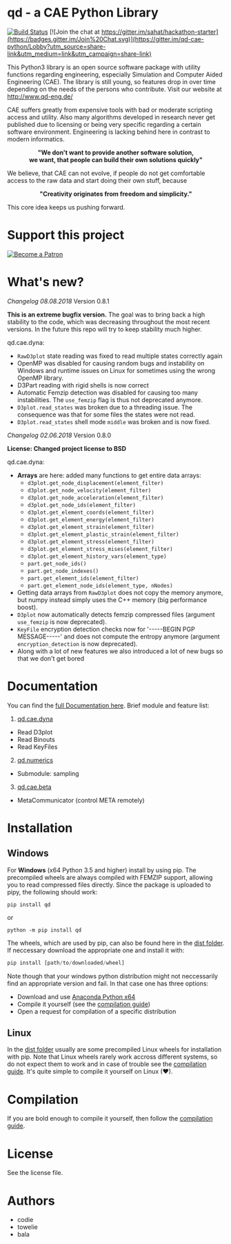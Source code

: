 

# qd - a CAE Python Library

[![Build Status](https://travis-ci.org/qd-cae/qd-cae-python.svg?branch=master)](https://travis-ci.org/qd-cae/qd-cae-python)
[![Join the chat at https://gitter.im/sahat/hackathon-starter](https://badges.gitter.im/Join%20Chat.svg)](https://gitter.im/qd-cae-python/Lobby?utm_source=share-link&utm_medium=link&utm_campaign=share-link)

This Python3 library is an open source software package with utility functions regarding engineering, especially Simulation and Computer Aided Engineering (CAE).
The library is still young, so features drop in over time depending on the needs of the persons who contribute. Visit our website at http://www.qd-eng.de/

CAE suffers greatly from expensive tools with bad or moderate scripting access and utility. Also many algorithms developed in research never get published due to licensing or being very specific regarding a certain software environment. Engineering is lacking behind here in contrast to modern informatics.

<p style="text-align: center;"><b>"We don't want to provide another software solution, 
<br>we want, that people can build their own solutions quickly"</b></p>

We believe, that CAE can not evolve, if people do not get comfortable access to the raw data and start doing their own stuff, because 

<p style="text-align: center;"><b>"Creativity originates from freedom and simplicity."</b></p>

This core idea keeps us pushing forward. 

# Support this project

[![Become a Patron](https://c5.patreon.com/external/logo/become_a_patron_button.png)](https://www.patreon.com/bePatron?u=8375141)

# What's new?

*Changelog 08.08.2018*
Version 0.8.1

**This is an extreme bugfix version.**  The goal was to bring back a high stability to the code, which was decreasing throughout the most recent versions. In the future this repo will try to keep stability much higher.

qd.cae.dyna:
 - `RawD3plot` state reading was fixed to read multiple states correctly again
 - OpenMP was disabled for causing random bugs and instability on Windows and runtime issues on Linux for sometimes using the wrong OpenMP library.
 - D3Part reading with rigid shells is now correct
 - Automatic Femzip detection was disabled for causing too many instabilities. The `use_femzip` flag is thus not deprecated anymore.
 - `D3plot.read_states` was broken due to a threading issue. The consequence was that for some files the states were not read.
 - `D3plot.read_states` shell mode `middle` was broken and is now fixed.


*Changelog 02.06.2018*
Version 0.8.0

**License: Changed project license to BSD**

qd.cae.dyna:
 - **Arrays** are here: added many functions to get entire data arrays:
   - `d3plot.get_node_displacement(element_filter)`
   - `d3plot.get_node_velocity(element_filter)`
   - `d3plot.get_node_acceleration(element_filter)`
   - `d3plot.get_node_ids(element_filter)`
   - `d3plot.get_element_coords(element_filter)`
   - `d3plot.get_element_energy(element_filter)`
   - `d3plot.get_element_strain(element_filter)`
   - `d3plot.get_element_plastic_strain(element_filter)`
   - `d3plot.get_element_stress(element_filter)`
   - `d3plot.get_element_stress_mises(element_filter)`
   - `d3plot.get_element_history_vars(element_type)`
   - `part.get_node_ids()`
   - `part.get_node_indexes()`
   - `part.get_element_ids(element_filter)`
   - `part.get_element_node_ids(element_type, nNodes)`
 - Getting data arrays from `RawD3plot` does not copy the memory anymore, but numpy instead simply uses the C++ memory (big performance boost).
 - `D3plot` now automatically detects femzip compressed files (argument `use_femzip` is now deprecated).
 - `KeyFile` encryption detection checks now for '-----BEGIN PGP MESSAGE-----' and does not compute the entropy anymore (argument `encryption_detection` is now deprecated).
 - Along with a lot of new features we also introduced a lot of new bugs so that we don't get bored


# Documentation

You can find the [full Documentation here](https://qd-cae.github.io/qd-cae-python/build/html/index.html). Brief module and feature list:

1. [qd.cae.dyna ](https://qd-cae.github.io/qd-cae-python/build/html/qd_cae_dyna.html)
  - Read D3plot
  - Read Binouts
  - Read KeyFiles
2. [qd.numerics](https://qd-cae.github.io/qd-cae-python/build/html/qd_numerics.html)
  - Submodule: sampling
3. [qd.cae.beta](https://qd-cae.github.io/qd-cae-python/build/html/qd_cae_beta.html)
  - MetaCommunicator (control META remotely)

# Installation

## Windows

For **Windows** (x64 Python 3.5 and higher) install by using pip. The precompiled wheels are always compiled with FEMZIP support, allowing you to read compressed files directly. Since the package is uploaded to pipy, the following should work:

```
pip install qd
```

or

```
python -m pip install qd
```

The wheels, which are used by pip, can also be found here in the [dist folder](https://github.com/qd-cae/qd-cae-python/tree/master/dist). If neccessary download the appropriate one and install it with:

```python
pip install [path/to/downloaded/wheel]
```

Note though that your windows python distribution might not neccessarily find an appropriate version and fail. In that case one has three options:

 - Download and use [Anaconda Python x64](https://www.continuum.io/downloads#windows)
 - Compile it yourself (see the [compilation guide](https://qd-cae.github.io/qd-cae-python/build/html/compilation_guide.html))  
 - Open a request for compilation of a specific distribution

## Linux

In the [dist folder](https://github.com/qd-cae/qd-cae-python/tree/master/dist) usually are some precompiled Linux wheels for installation with pip. Note that Linux wheels rarely work accross different systems, so do not expect them to work and in case of trouble see the [compilation guide](https://qd-cae.github.io/qd-cae-python/build/html/compilation_guide.html). It's quite simple to compile it yourself on Linux (❤).

# Compilation

If you are bold enough to compile it yourself, then follow the [compilation guide](https://qd-cae.github.io/qd-cae-python/build/html/compilation_guide.html).

# License

See the license file.

# Authors

- codie 
- towelie
- bala
